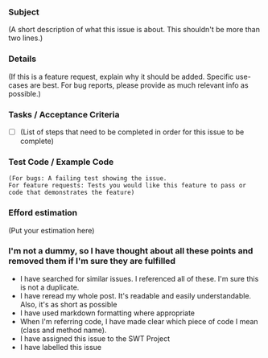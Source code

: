 ### Subject
(A short description of what this issue is about. This shouldn't be more than two lines.)

### Details
(If this is a feature request, explain why it should be added. Specific use-cases are best.
For bug reports, please provide as much relevant info as possible.)

### Tasks / Acceptance Criteria
- [ ] (List of steps that need to be completed in order for this issue to be complete)

### Test Code / Example Code
```smalltalk
(For bugs: A failing test showing the issue.
For feature requests: Tests you would like this feature to pass or code that demonstrates the feature)
```

### Efford estimation
(Put your estimation here)

### I'm not a dummy, so I have thought about all these points and removed them if I'm sure they are fulfilled
- I have searched for similar issues. I referenced all of these. I'm sure this is not a duplicate.
- I have reread my whole post. It's readable and easily understandable. Also, it's as short as possible
- I have used markdown formatting where appropriate
- When I'm referring code, I have made clear which piece of code I mean (class and method name).
- I have assigned this issue to the SWT Project
- I have labelled this issue
